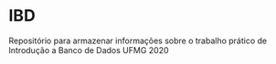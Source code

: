 # IBD
Repositório para armazenar informações sobre o trabalho prático de Introdução a Banco de Dados UFMG 2020
